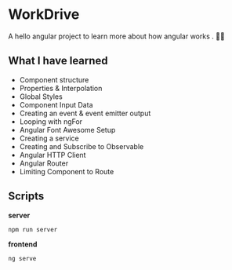 # WorkDrive 
A hello angular project to learn more about how angular works . 💁‍♂️
## What I have learned 
- Component structure
- Properties & Interpolation
- Global Styles
- Component Input Data
- Creating an event & event emitter output
- Looping with ngFor
- Angular Font Awesome Setup
- Creating a service
- Creating and Subscribe to Observable
- Angular HTTP Client
- Angular Router
- Limiting Component to Route

## Scripts
**server**

    npm run server 

**frontend**

    ng serve

